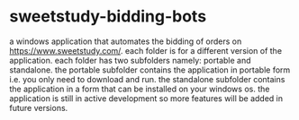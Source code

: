 # sweetstudy-bidding-bots
a windows application that automates the bidding of orders on https://www.sweetstudy.com/.
each folder is for a different version of the application.
each folder has two subfolders namely: portable and standalone.
the portable subfolder contains the application in portable form i.e. you only need to download and run.
the standalone subfolder contains the application in a form that can be installed on your windows os.
the application is still in active development so more features will be added in future versions.
